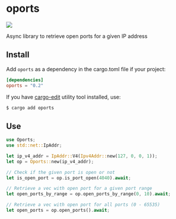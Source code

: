# oports

![](https://github.com/ndelvalle/oports/workflows/Rust/badge.svg)

Async library to retrieve open ports for a given IP address

## Install

Add `oports` as a dependency in the cargo.toml file if your project:

```toml
[dependencies]
oports = "0.2"
```

If you have [cargo-edit](https://github.com/killercup/cargo-edit) utility tool
installed, use:

```bash
$ cargo add oports
```

## Use

```rust
use Oports;
use std::net::IpAddr;

let ip_v4_addr = IpAddr::V4(Ipv4Addr::new(127, 0, 0, 1));
let op = Oports::new(ip_v4_addr);

// Check if the given port is open or not
let is_open_port = op.is_port_open(4040).await;

// Retrieve a vec with open port for a given port range
let open_ports_by_range = op.open_ports_by_range(0, 10).await;

// Retrieve a vec with open port for all ports (0 - 65535)
let open_ports = op.open_ports().await;
```
